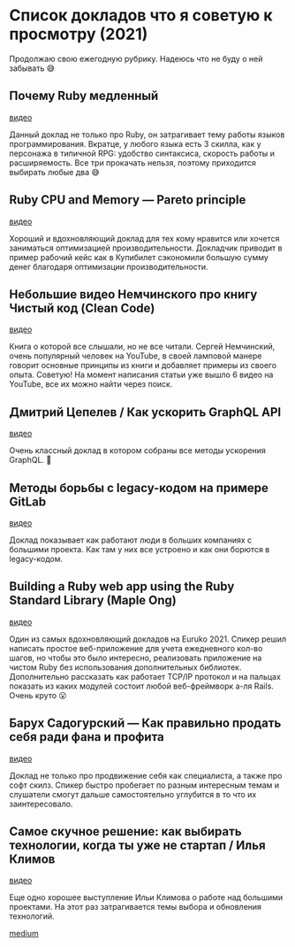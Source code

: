 # Список докладов что я советую к просмотру (2021)

Продолжаю свою ежегодную рубрику. Надеюсь что не буду о ней забывать 😅

## Почему Ruby медленный

[видео](https://youtu.be/m73VjmjAnuw)

Данный доклад не только про Ruby, он затрагивает тему работы языков программирования. Вкратце, у любого языка есть 3 скилла, как у персонажа в типичной RPG: удобство синтаксиса, скорость работы и расширяемость. Все три прокачать нельзя, поэтому приходится выбирать любые два 😅

## Ruby CPU and Memory — Pareto principle

[видео](https://youtu.be/eYhJWoxgoKA)

Хороший и вдохновляющий доклад для тех кому нравится или хочется заниматься оптимизацией производительности. Докладчик приводит в пример рабочий кейс как в Купибилет сэкономили большую сумму денег благодаря оптимизации производительности.

## Небольшие видео Немчинского про книгу Чистый код (Clean Code)

[видео](https://youtu.be/5vsfYifNqzk)

Книга о которой все слышали, но не все читали. Сергей Немчинский, очень популярный человек на YouTube, в своей ламповой манере говорит основные принципы из книги и добавляет примеры из своего опыта. Советую! На момент написания статьи уже вышло 6 видео на YouTube, все их можно найти через поиск.

## Дмитрий Цепелев / Как ускорить GraphQL API

[видео](https://youtu.be/yz55e2zC5vk)

Очень классный доклад в котором собраны все методы ускорения GraphQL. 🚀

## Методы борьбы с legacy-кодом на примере GitLab

[видео](https://youtu.be/3tdfBMRq34o)

Доклад показывает как работают люди в больших компаниях с большими проекта. Как там у них все устроено и как они борются в legacy-кодом.

## Building a Ruby web app using the Ruby Standard Library (Maple Ong)

[видео](https://youtu.be/lxczDssLYKA)

Один из самых вдохновляющий докладов на Euruko 2021. Спикер решил написать простое веб-приложение для учета ежедневного кол-во шагов, но чтобы это было интересно, реализовать приложение на чистом Ruby без использования дополнительных библиотек. Дополнительно рассказать как работает TCP/IP протокол и на пальцах показать из каких модулей состоит любой веб-фреймворк а-ля Rails. Очень круто 😮

## Барух Садогурский — Как правильно продать себя ради фана и профита

[видео](https://youtu.be/sEexbEv2iGc)

Доклад не только про продвижение себя как специалиста, а также про софт скилз. Спикер быстро пробегает по разным интересным темам и слушатели смогут дальше самостоятельно углубится в то что их заинтересовало.

## Самое скучное решение: как выбирать технологии, когда ты уже не стартап / Илья Климов

[видео](https://youtu.be/yDcwplt-vm8)

Еще одно хорошее выступление Ильи Климова о работе над большими проектами. На этот раз затрагивается темы выбора и обновления технологий.

[medium](https://kopilov-vlad.medium.com/список-докладов-что-я-советую-к-просмотру-2021-ab86ca576358)
